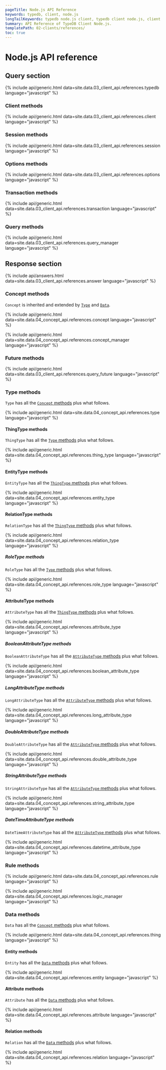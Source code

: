 ```yaml
---
pageTitle: Node.js API Reference
keywords: typedb, client, node.js
longTailKeywords: typedb node.js client, typedb client node.js, client node.js, node.js client
Summary: API Reference of TypeDB Client Node.js.
templatePath: 02-clients/references/
toc: true
---
```


# Node.js API reference

## Query section

{% include api/generic.html data=site.data.03_client_api.references.typedb language="javascript" %}

### Client methods

{% include api/generic.html data=site.data.03_client_api.references.client language="javascript" %}

### Session methods

{% include api/generic.html data=site.data.03_client_api.references.session language="javascript" %}

### Options methods

{% include api/generic.html data=site.data.03_client_api.references.options language="javascript" %}

### Transaction methods

{% include api/generic.html data=site.data.03_client_api.references.transaction language="javascript" %}

### Query methods

{% include api/generic.html data=site.data.03_client_api.references.query_manager language="javascript" %}

## Response section

{% include api/answers.html data=site.data.03_client_api.references.answer language="javascript" %}

### Concept methods

`Concept` is inherited and extended by [`Type`](#type-methods) and [`Data`](#data-methods).

{% include api/generic.html data=site.data.04_concept_api.references.concept language="javascript" %}

{% include api/generic.html data=site.data.04_concept_api.references.concept_manager language="javascript" %}

### Future methods

{% include api/generic.html data=site.data.03_client_api.references.query_future language="javascript" %}

### Type methods

`Type` has all the [`Concept` methods](#concept-methods) plus what follows.

{% include api/generic.html data=site.data.04_concept_api.references.type language="javascript" %}

#### ThingType methods

<!-- #todo Update the Thing keyword as soon as API implementation update will change it --->

`ThingType` has all the [`Type` methods](#type-methods) plus what follows.

{% include api/generic.html data=site.data.04_concept_api.references.thing_type language="javascript" %}

#### EntityType methods

`EntityType` has all the [`ThingType` methods](#thingtype-methods) plus what follows.

{% include api/generic.html data=site.data.04_concept_api.references.entity_type language="javascript" %}

#### RelationType methods

`RelationType` has all the [`ThingType` methods](#thingtype-methods) plus what follows.

{% include api/generic.html data=site.data.04_concept_api.references.relation_type language="javascript" %}

##### RoleType methods

`RoleType` has all the [`Type` methods](#type-methods) plus what follows.

{% include api/generic.html data=site.data.04_concept_api.references.role_type language="javascript" %}

#### AttributeType methods

`AttributeType` has all the [`ThingType` methods](#thingtype-methods) plus what follows.

{% include api/generic.html data=site.data.04_concept_api.references.attribute_type language="javascript" %}

##### BooleanAttributeType methods

`BooleanAttributeType` has all the [`AttributeType` methods](#attributetype-methods) plus what follows.

{% include api/generic.html data=site.data.04_concept_api.references.boolean_attribute_type language="javascript" %}

##### LongAttributeType methods

`LongAttributeType` has all the [`AttributeType` methods](#attributetype-methods) plus what follows.

{% include api/generic.html data=site.data.04_concept_api.references.long_attribute_type language="javascript" %}

##### DoubleAttributeType methods

`DoubleAttributeType` has all the [`AttributeType` methods](#attributetype-methods) plus what follows.

{% include api/generic.html data=site.data.04_concept_api.references.double_attribute_type language="javascript" %}

##### StringAttributeType methods

`StringAttributeType` has all the [`AttributeType` methods](#attributetype-methods) plus what follows.

{% include api/generic.html data=site.data.04_concept_api.references.string_attribute_type language="javascript" %}

##### DateTimeAttributeType methods

`DateTimeAttributeType` has all the [`AttributeType` methods](#attributetype-methods) plus what follows.

{% include api/generic.html data=site.data.04_concept_api.references.datetime_attribute_type language="javascript" %}

### Rule methods

{% include api/generic.html data=site.data.04_concept_api.references.rule language="javascript" %}

{% include api/generic.html data=site.data.04_concept_api.references.logic_manager language="javascript" %}

### Data methods

`Data` has all the [`Concept` methods](#concept-methods) plus what follows.

{% include api/generic.html data=site.data.04_concept_api.references.thing language="javascript" %}

#### Entity methods

`Entity` has all the [`Data` methods](#data-methods) plus what follows.

{% include api/generic.html data=site.data.04_concept_api.references.entity language="javascript" %}

#### Attribute methods

`Attribute` has all the [`Data` methods](#data-methods) plus what follows.

{% include api/generic.html data=site.data.04_concept_api.references.attribute language="javascript" %}

#### Relation methods

`Relation` has all the [`Data` methods](#data-methods) plus what follows.

{% include api/generic.html data=site.data.04_concept_api.references.relation language="javascript" %}
